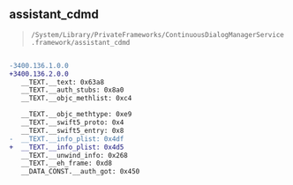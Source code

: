 ## assistant_cdmd

> `/System/Library/PrivateFrameworks/ContinuousDialogManagerService.framework/assistant_cdmd`

```diff

-3400.136.1.0.0
+3400.136.2.0.0
   __TEXT.__text: 0x63a8
   __TEXT.__auth_stubs: 0x8a0
   __TEXT.__objc_methlist: 0xc4

   __TEXT.__objc_methtype: 0xe9
   __TEXT.__swift5_proto: 0x4
   __TEXT.__swift5_entry: 0x8
-  __TEXT.__info_plist: 0x4df
+  __TEXT.__info_plist: 0x4d5
   __TEXT.__unwind_info: 0x268
   __TEXT.__eh_frame: 0xd8
   __DATA_CONST.__auth_got: 0x450

```

